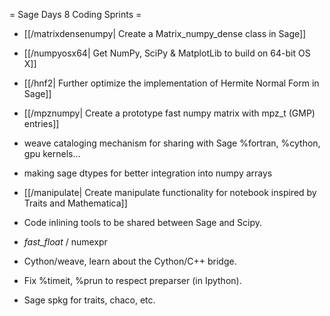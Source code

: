= Sage Days 8 Coding Sprints =


 * [[/matrixdensenumpy| Create a Matrix_numpy_dense class in Sage]]

 * [[/numpyosx64| Get NumPy, SciPy & MatplotLib to build on 64-bit OS X]]

 * [[/hnf2| Further optimize the implementation of Hermite Normal Form in Sage]]

 * [[/mpznumpy| Create a prototype fast numpy matrix with mpz_t (GMP) entries]]

 * weave cataloging mechanism for sharing with Sage %fortran, %cython, gpu kernels...

 * making sage dtypes for better integration into numpy arrays

 * [[/manipulate| Create manipulate functionality for notebook inspired by Traits and Mathematica]]

 * Code inlining tools to be shared between Sage and Scipy.

 * _fast_float_ / numexpr

 * Cython/weave, learn about the Cython/C++ bridge.

 * Fix %timeit, %prun to respect preparser (in Ipython).

 * Sage spkg for traits, chaco, etc. 
